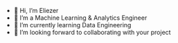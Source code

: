 - 👋 Hi, I’m Eliezer
- 🤖 I’m a Machine Learning & Analytics Engineer
- 🌱 I’m currently learning Data Engineering
- 💞️ I’m looking forward to collaborating with your project


<!---
eliezerkapish/eliezerkapish is a ✨ special ✨ repository because its `README.md` (this file) appears on your GitHub profile.
You can click the Preview link to take a look at your changes.
--->
